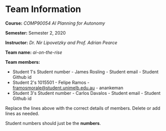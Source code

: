 # Team Information

**Course:** _COMP90054 AI Planning for Autonomy_

**Semester:** Semester 2, 2020

**Instructor:** _Dr. Nir Lipovetzky and Prof. Adrian Pearce_

**Team name:** _ai-on-the-rise_

**Team members:**

* Student 1's Student number - James Rosling - Student email - Student Github id
* Student 2's 1015501 - Felipe Ramos - framosmorale@student.unimelb.edu.au - anankeman
* Student 3's Student number - Carlos Davalos - Student email - Student Github id

Replace the lines above with the correct details of members. Delete or add lines as needed.

Student numbers should just be the **numbers**.
